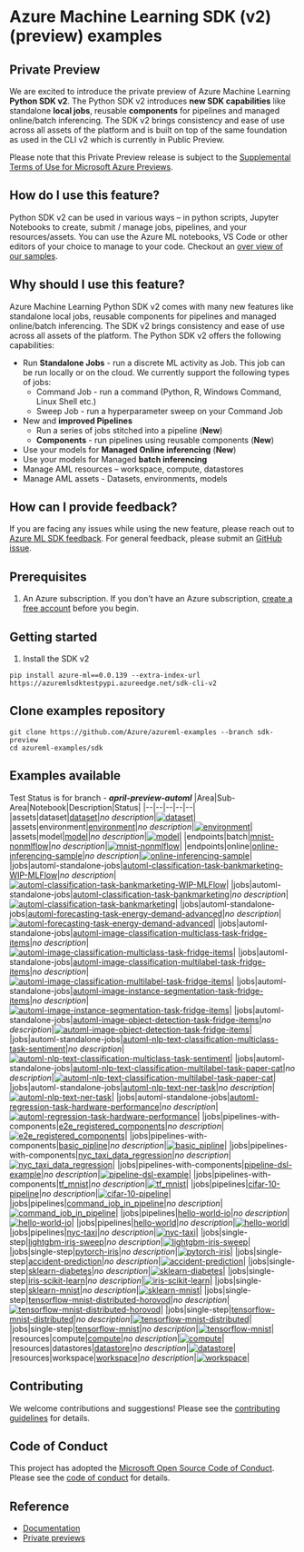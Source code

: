 # Azure Machine Learning SDK (v2) (preview) examples

## Private Preview
We are excited to introduce the private preview of Azure Machine Learning **Python SDK v2**. The Python SDK v2 introduces **new SDK capabilities** like standalone **local jobs**, reusable **components** for pipelines and managed online/batch inferencing. The SDK v2 brings consistency and ease of use across all assets of the platform and is built on top of the same foundation as used in the CLI v2 which is currently in Public Preview.

Please note that this Private Preview release is subject to the [Supplemental Terms of Use for Microsoft Azure Previews](https://azure.microsoft.com/en-us/support/legal/preview-supplemental-terms/).

## How do I use this feature?
Python SDK v2 can be used in various ways – in python scripts, Jupyter Notebooks to create, submit / manage jobs, pipelines, and your resources/assets. You can use the Azure ML notebooks, VS Code or other editors of your choice to manage to your code. Checkout an [over view of our samples](#examples-available).

## Why should I use this feature?
Azure Machine Learning Python SDK v2 comes with many new features like standalone local jobs, reusable components for pipelines and managed online/batch inferencing. The SDK v2 brings consistency and ease of use across all assets of the platform. The Python SDK v2 offers the following capabilities:
* Run **Standalone Jobs** - run a discrete ML activity as Job. This job can be run locally or on the cloud. We currently support the following types of jobs:
  * Command Job - run a command (Python, R, Windows Command, Linux Shell etc.)
  * Sweep Job - run a hyperparameter sweep on your Command Job
* New and **improved Pipelines**
  * Run a series of jobs stitched into a pipeline (**New**)
  * **Components** - run pipelines using reusable components (**New**)
* Use your models for **Managed Online inferencing** (**New**)
* Use your models for Managed **batch inferencing**
* Manage AML resources – workspace, compute, datastores
* Manage AML assets - Datasets, environments, models

## How can I provide feedback?
If you are facing any issues while using the new feature, please reach out to [Azure ML SDK feedback](mailto:amlsdkfeedback@microsoft.com). For general feedback, please submit an [GitHub issue](https://github.com/Azure/azure-sdk-for-python/issues/new/choose).

## Prerequisites
1. An Azure subscription. If you don't have an Azure subscription, [create a free account](https://aka.ms/AMLFree) before you begin.

## Getting started
1. Install the SDK v2

```terminal
pip install azure-ml==0.0.139 --extra-index-url  https://azuremlsdktestpypi.azureedge.net/sdk-cli-v2
```

## Clone examples repository
```SDK
git clone https://github.com/Azure/azureml-examples --branch sdk-preview
cd azureml-examples/sdk
```

## Examples available
Test Status is for branch - **_april-preview-automl_**
|Area|Sub-Area|Notebook|Description|Status|
|--|--|--|--|--|
|assets|dataset|[dataset](assets/dataset/dataset.ipynb)|*no description*|[![dataset](https://github.com/Azure/azureml-examples/actions/workflows/sdk-assets-dataset-dataset.yml/badge.svg?branch=april-preview-automl)](https://github.com/Azure/azureml-examples/actions/workflows/sdk-assets-dataset-dataset.yml)|
|assets|environment|[environment](assets/environment/environment.ipynb)|*no description*|[![environment](https://github.com/Azure/azureml-examples/actions/workflows/sdk-assets-environment-environment.yml/badge.svg?branch=april-preview-automl)](https://github.com/Azure/azureml-examples/actions/workflows/sdk-assets-environment-environment.yml)|
|assets|model|[model](assets/model/model.ipynb)|*no description*|[![model](https://github.com/Azure/azureml-examples/actions/workflows/sdk-assets-model-model.yml/badge.svg?branch=april-preview-automl)](https://github.com/Azure/azureml-examples/actions/workflows/sdk-assets-model-model.yml)|
|endpoints|batch|[mnist-nonmlflow](endpoints/batch/mnist-nonmlflow.ipynb)|*no description*|[![mnist-nonmlflow](https://github.com/Azure/azureml-examples/actions/workflows/sdk-endpoints-batch-mnist-nonmlflow.yml/badge.svg?branch=april-preview-automl)](https://github.com/Azure/azureml-examples/actions/workflows/sdk-endpoints-batch-mnist-nonmlflow.yml)|
|endpoints|online|[online-inferencing-sample](endpoints/online/sample/online-inferencing-sample.ipynb)|*no description*|[![online-inferencing-sample](https://github.com/Azure/azureml-examples/actions/workflows/sdk-endpoints-online-sample-online-inferencing-sample.yml/badge.svg?branch=april-preview-automl)](https://github.com/Azure/azureml-examples/actions/workflows/sdk-endpoints-online-sample-online-inferencing-sample.yml)|
|jobs|automl-standalone-jobs|[automl-classification-task-bankmarketing-WIP-MLFlow](jobs/automl-standalone-jobs/automl-classification-task-bankmarketing/automl-classification-task-bankmarketing-WIP-MLFlow.ipynb)|*no description*|[![automl-classification-task-bankmarketing-WIP-MLFlow](https://github.com/Azure/azureml-examples/actions/workflows/sdk-jobs-automl-standalone-jobs-automl-classification-task-bankmarketing-automl-classification-task-bankmarketing-WIP-MLFlow.yml/badge.svg?branch=april-preview-automl)](https://github.com/Azure/azureml-examples/actions/workflows/sdk-jobs-automl-standalone-jobs-automl-classification-task-bankmarketing-automl-classification-task-bankmarketing-WIP-MLFlow.yml)|
|jobs|automl-standalone-jobs|[automl-classification-task-bankmarketing](jobs/automl-standalone-jobs/automl-classification-task-bankmarketing/automl-classification-task-bankmarketing.ipynb)|*no description*|[![automl-classification-task-bankmarketing](https://github.com/Azure/azureml-examples/actions/workflows/sdk-jobs-automl-standalone-jobs-automl-classification-task-bankmarketing-automl-classification-task-bankmarketing.yml/badge.svg?branch=april-preview-automl)](https://github.com/Azure/azureml-examples/actions/workflows/sdk-jobs-automl-standalone-jobs-automl-classification-task-bankmarketing-automl-classification-task-bankmarketing.yml)|
|jobs|automl-standalone-jobs|[automl-forecasting-task-energy-demand-advanced](jobs/automl-standalone-jobs/automl-forecasting-task-energy-demand/automl-forecasting-task-energy-demand-advanced.ipynb)|*no description*|[![automl-forecasting-task-energy-demand-advanced](https://github.com/Azure/azureml-examples/actions/workflows/sdk-jobs-automl-standalone-jobs-automl-forecasting-task-energy-demand-automl-forecasting-task-energy-demand-advanced.yml/badge.svg?branch=april-preview-automl)](https://github.com/Azure/azureml-examples/actions/workflows/sdk-jobs-automl-standalone-jobs-automl-forecasting-task-energy-demand-automl-forecasting-task-energy-demand-advanced.yml)|
|jobs|automl-standalone-jobs|[automl-image-classification-multiclass-task-fridge-items](jobs/automl-standalone-jobs/automl-image-classification-multiclass-task-fridge-items/automl-image-classification-multiclass-task-fridge-items.ipynb)|*no description*|[![automl-image-classification-multiclass-task-fridge-items](https://github.com/Azure/azureml-examples/actions/workflows/sdk-jobs-automl-standalone-jobs-automl-image-classification-multiclass-task-fridge-items-automl-image-classification-multiclass-task-fridge-items.yml/badge.svg?branch=april-preview-automl)](https://github.com/Azure/azureml-examples/actions/workflows/sdk-jobs-automl-standalone-jobs-automl-image-classification-multiclass-task-fridge-items-automl-image-classification-multiclass-task-fridge-items.yml)|
|jobs|automl-standalone-jobs|[automl-image-classification-multilabel-task-fridge-items](jobs/automl-standalone-jobs/automl-image-classification-multilabel-task-fridge-items/automl-image-classification-multilabel-task-fridge-items.ipynb)|*no description*|[![automl-image-classification-multilabel-task-fridge-items](https://github.com/Azure/azureml-examples/actions/workflows/sdk-jobs-automl-standalone-jobs-automl-image-classification-multilabel-task-fridge-items-automl-image-classification-multilabel-task-fridge-items.yml/badge.svg?branch=april-preview-automl)](https://github.com/Azure/azureml-examples/actions/workflows/sdk-jobs-automl-standalone-jobs-automl-image-classification-multilabel-task-fridge-items-automl-image-classification-multilabel-task-fridge-items.yml)|
|jobs|automl-standalone-jobs|[automl-image-instance-segmentation-task-fridge-items](jobs/automl-standalone-jobs/automl-image-instance-segmentation-task-fridge-items/automl-image-instance-segmentation-task-fridge-items.ipynb)|*no description*|[![automl-image-instance-segmentation-task-fridge-items](https://github.com/Azure/azureml-examples/actions/workflows/sdk-jobs-automl-standalone-jobs-automl-image-instance-segmentation-task-fridge-items-automl-image-instance-segmentation-task-fridge-items.yml/badge.svg?branch=april-preview-automl)](https://github.com/Azure/azureml-examples/actions/workflows/sdk-jobs-automl-standalone-jobs-automl-image-instance-segmentation-task-fridge-items-automl-image-instance-segmentation-task-fridge-items.yml)|
|jobs|automl-standalone-jobs|[automl-image-object-detection-task-fridge-items](jobs/automl-standalone-jobs/automl-image-object-detection-task-fridge-items/automl-image-object-detection-task-fridge-items.ipynb)|*no description*|[![automl-image-object-detection-task-fridge-items](https://github.com/Azure/azureml-examples/actions/workflows/sdk-jobs-automl-standalone-jobs-automl-image-object-detection-task-fridge-items-automl-image-object-detection-task-fridge-items.yml/badge.svg?branch=april-preview-automl)](https://github.com/Azure/azureml-examples/actions/workflows/sdk-jobs-automl-standalone-jobs-automl-image-object-detection-task-fridge-items-automl-image-object-detection-task-fridge-items.yml)|
|jobs|automl-standalone-jobs|[automl-nlp-text-classification-multiclass-task-sentiment](jobs/automl-standalone-jobs/automl-nlp-text-classification-multiclass-task-sentiment-analysis/automl-nlp-text-classification-multiclass-task-sentiment.ipynb)|*no description*|[![automl-nlp-text-classification-multiclass-task-sentiment](https://github.com/Azure/azureml-examples/actions/workflows/sdk-jobs-automl-standalone-jobs-automl-nlp-text-classification-multiclass-task-sentiment-analysis-automl-nlp-text-classification-multiclass-task-sentiment.yml/badge.svg?branch=april-preview-automl)](https://github.com/Azure/azureml-examples/actions/workflows/sdk-jobs-automl-standalone-jobs-automl-nlp-text-classification-multiclass-task-sentiment-analysis-automl-nlp-text-classification-multiclass-task-sentiment.yml)|
|jobs|automl-standalone-jobs|[automl-nlp-text-classification-multilabel-task-paper-cat](jobs/automl-standalone-jobs/automl-nlp-text-classification-multilabel-task-paper-categorization/automl-nlp-text-classification-multilabel-task-paper-cat.ipynb)|*no description*|[![automl-nlp-text-classification-multilabel-task-paper-cat](https://github.com/Azure/azureml-examples/actions/workflows/sdk-jobs-automl-standalone-jobs-automl-nlp-text-classification-multilabel-task-paper-categorization-automl-nlp-text-classification-multilabel-task-paper-cat.yml/badge.svg?branch=april-preview-automl)](https://github.com/Azure/azureml-examples/actions/workflows/sdk-jobs-automl-standalone-jobs-automl-nlp-text-classification-multilabel-task-paper-categorization-automl-nlp-text-classification-multilabel-task-paper-cat.yml)|
|jobs|automl-standalone-jobs|[automl-nlp-text-ner-task](jobs/automl-standalone-jobs/automl-nlp-text-named-entity-recognition-task/automl-nlp-text-ner-task.ipynb)|*no description*|[![automl-nlp-text-ner-task](https://github.com/Azure/azureml-examples/actions/workflows/sdk-jobs-automl-standalone-jobs-automl-nlp-text-named-entity-recognition-task-automl-nlp-text-ner-task.yml/badge.svg?branch=april-preview-automl)](https://github.com/Azure/azureml-examples/actions/workflows/sdk-jobs-automl-standalone-jobs-automl-nlp-text-named-entity-recognition-task-automl-nlp-text-ner-task.yml)|
|jobs|automl-standalone-jobs|[automl-regression-task-hardware-performance](jobs/automl-standalone-jobs/automl-regression-task-hardware-performance/automl-regression-task-hardware-performance.ipynb)|*no description*|[![automl-regression-task-hardware-performance](https://github.com/Azure/azureml-examples/actions/workflows/sdk-jobs-automl-standalone-jobs-automl-regression-task-hardware-performance-automl-regression-task-hardware-performance.yml/badge.svg?branch=april-preview-automl)](https://github.com/Azure/azureml-examples/actions/workflows/sdk-jobs-automl-standalone-jobs-automl-regression-task-hardware-performance-automl-regression-task-hardware-performance.yml)|
|jobs|pipelines-with-components|[e2e_registered_components](jobs/pipelines-with-components/basic/1b_e2e_registered_components/e2e_registered_components.ipynb)|*no description*|[![e2e_registered_components](https://github.com/Azure/azureml-examples/actions/workflows/sdk-jobs-pipelines-with-components-basic-1b_e2e_registered_components-e2e_registered_components.yml/badge.svg?branch=april-preview-automl)](https://github.com/Azure/azureml-examples/actions/workflows/sdk-jobs-pipelines-with-components-basic-1b_e2e_registered_components-e2e_registered_components.yml)|
|jobs|pipelines-with-components|[basic_pipline](jobs/pipelines-with-components/basic/3a_basic_pipeline/basic_pipline.ipynb)|*no description*|[![basic_pipline](https://github.com/Azure/azureml-examples/actions/workflows/sdk-jobs-pipelines-with-components-basic-3a_basic_pipeline-basic_pipline.yml/badge.svg?branch=april-preview-automl)](https://github.com/Azure/azureml-examples/actions/workflows/sdk-jobs-pipelines-with-components-basic-3a_basic_pipeline-basic_pipline.yml)|
|jobs|pipelines-with-components|[nyc_taxi_data_regression](jobs/pipelines-with-components/nyc_taxi_data_regression/nyc_taxi_data_regression.ipynb)|*no description*|[![nyc_taxi_data_regression](https://github.com/Azure/azureml-examples/actions/workflows/sdk-jobs-pipelines-with-components-nyc_taxi_data_regression-nyc_taxi_data_regression.yml/badge.svg?branch=april-preview-automl)](https://github.com/Azure/azureml-examples/actions/workflows/sdk-jobs-pipelines-with-components-nyc_taxi_data_regression-nyc_taxi_data_regression.yml)|
|jobs|pipelines-with-components|[pipeline-dsl-example](jobs/pipelines-with-components/pipeline-dsl-example.ipynb)|*no description*|[![pipeline-dsl-example](https://github.com/Azure/azureml-examples/actions/workflows/sdk-jobs-pipelines-with-components-pipeline-dsl-example.yml/badge.svg?branch=april-preview-automl)](https://github.com/Azure/azureml-examples/actions/workflows/sdk-jobs-pipelines-with-components-pipeline-dsl-example.yml)|
|jobs|pipelines-with-components|[tf_mnist](jobs/pipelines-with-components/tf_mnist/tf_mnist.ipynb)|*no description*|[![tf_mnist](https://github.com/Azure/azureml-examples/actions/workflows/sdk-jobs-pipelines-with-components-tf_mnist-tf_mnist.yml/badge.svg?branch=april-preview-automl)](https://github.com/Azure/azureml-examples/actions/workflows/sdk-jobs-pipelines-with-components-tf_mnist-tf_mnist.yml)|
|jobs|pipelines|[cifar-10-pipeline](jobs/pipelines/cifar-10/cifar-10-pipeline.ipynb)|*no description*|[![cifar-10-pipeline](https://github.com/Azure/azureml-examples/actions/workflows/sdk-jobs-pipelines-cifar-10-cifar-10-pipeline.yml/badge.svg?branch=april-preview-automl)](https://github.com/Azure/azureml-examples/actions/workflows/sdk-jobs-pipelines-cifar-10-cifar-10-pipeline.yml)|
|jobs|pipelines|[command_job_in_pipeline](jobs/pipelines/command_job_in_pipeline/command_job_in_pipeline.ipynb)|*no description*|[![command_job_in_pipeline](https://github.com/Azure/azureml-examples/actions/workflows/sdk-jobs-pipelines-command_job_in_pipeline-command_job_in_pipeline.yml/badge.svg?branch=april-preview-automl)](https://github.com/Azure/azureml-examples/actions/workflows/sdk-jobs-pipelines-command_job_in_pipeline-command_job_in_pipeline.yml)|
|jobs|pipelines|[hello-world-io](jobs/pipelines/helloworld/hello-world-io.ipynb)|*no description*|[![hello-world-io](https://github.com/Azure/azureml-examples/actions/workflows/sdk-jobs-pipelines-helloworld-hello-world-io.yml/badge.svg?branch=april-preview-automl)](https://github.com/Azure/azureml-examples/actions/workflows/sdk-jobs-pipelines-helloworld-hello-world-io.yml)|
|jobs|pipelines|[hello-world](jobs/pipelines/helloworld/hello-world.ipynb)|*no description*|[![hello-world](https://github.com/Azure/azureml-examples/actions/workflows/sdk-jobs-pipelines-helloworld-hello-world.yml/badge.svg?branch=april-preview-automl)](https://github.com/Azure/azureml-examples/actions/workflows/sdk-jobs-pipelines-helloworld-hello-world.yml)|
|jobs|pipelines|[nyc-taxi](jobs/pipelines/nyc-taxi/nyc-taxi.ipynb)|*no description*|[![nyc-taxi](https://github.com/Azure/azureml-examples/actions/workflows/sdk-jobs-pipelines-nyc-taxi-nyc-taxi.yml/badge.svg?branch=april-preview-automl)](https://github.com/Azure/azureml-examples/actions/workflows/sdk-jobs-pipelines-nyc-taxi-nyc-taxi.yml)|
|jobs|single-step|[lightgbm-iris-sweep](jobs/single-step/lightgbm/iris/lightgbm-iris-sweep.ipynb)|*no description*|[![lightgbm-iris-sweep](https://github.com/Azure/azureml-examples/actions/workflows/sdk-jobs-single-step-lightgbm-iris-lightgbm-iris-sweep.yml/badge.svg?branch=april-preview-automl)](https://github.com/Azure/azureml-examples/actions/workflows/sdk-jobs-single-step-lightgbm-iris-lightgbm-iris-sweep.yml)|
|jobs|single-step|[pytorch-iris](jobs/single-step/pytorch/iris/pytorch-iris.ipynb)|*no description*|[![pytorch-iris](https://github.com/Azure/azureml-examples/actions/workflows/sdk-jobs-single-step-pytorch-iris-pytorch-iris.yml/badge.svg?branch=april-preview-automl)](https://github.com/Azure/azureml-examples/actions/workflows/sdk-jobs-single-step-pytorch-iris-pytorch-iris.yml)|
|jobs|single-step|[accident-prediction](jobs/single-step/r/accidents/accident-prediction.ipynb)|*no description*|[![accident-prediction](https://github.com/Azure/azureml-examples/actions/workflows/sdk-jobs-single-step-r-accidents-accident-prediction.yml/badge.svg?branch=april-preview-automl)](https://github.com/Azure/azureml-examples/actions/workflows/sdk-jobs-single-step-r-accidents-accident-prediction.yml)|
|jobs|single-step|[sklearn-diabetes](jobs/single-step/scikit-learn/diabetes/sklearn-diabetes.ipynb)|*no description*|[![sklearn-diabetes](https://github.com/Azure/azureml-examples/actions/workflows/sdk-jobs-single-step-scikit-learn-diabetes-sklearn-diabetes.yml/badge.svg?branch=april-preview-automl)](https://github.com/Azure/azureml-examples/actions/workflows/sdk-jobs-single-step-scikit-learn-diabetes-sklearn-diabetes.yml)|
|jobs|single-step|[iris-scikit-learn](jobs/single-step/scikit-learn/iris/iris-scikit-learn.ipynb)|*no description*|[![iris-scikit-learn](https://github.com/Azure/azureml-examples/actions/workflows/sdk-jobs-single-step-scikit-learn-iris-iris-scikit-learn.yml/badge.svg?branch=april-preview-automl)](https://github.com/Azure/azureml-examples/actions/workflows/sdk-jobs-single-step-scikit-learn-iris-iris-scikit-learn.yml)|
|jobs|single-step|[sklearn-mnist](jobs/single-step/scikit-learn/mnist/sklearn-mnist.ipynb)|*no description*|[![sklearn-mnist](https://github.com/Azure/azureml-examples/actions/workflows/sdk-jobs-single-step-scikit-learn-mnist-sklearn-mnist.yml/badge.svg?branch=april-preview-automl)](https://github.com/Azure/azureml-examples/actions/workflows/sdk-jobs-single-step-scikit-learn-mnist-sklearn-mnist.yml)|
|jobs|single-step|[tensorflow-mnist-distributed-horovod](jobs/single-step/tensorflow/mnist-distributed-horovod/tensorflow-mnist-distributed-horovod.ipynb)|*no description*|[![tensorflow-mnist-distributed-horovod](https://github.com/Azure/azureml-examples/actions/workflows/sdk-jobs-single-step-tensorflow-mnist-distributed-horovod-tensorflow-mnist-distributed-horovod.yml/badge.svg?branch=april-preview-automl)](https://github.com/Azure/azureml-examples/actions/workflows/sdk-jobs-single-step-tensorflow-mnist-distributed-horovod-tensorflow-mnist-distributed-horovod.yml)|
|jobs|single-step|[tensorflow-mnist-distributed](jobs/single-step/tensorflow/mnist-distributed/tensorflow-mnist-distributed.ipynb)|*no description*|[![tensorflow-mnist-distributed](https://github.com/Azure/azureml-examples/actions/workflows/sdk-jobs-single-step-tensorflow-mnist-distributed-tensorflow-mnist-distributed.yml/badge.svg?branch=april-preview-automl)](https://github.com/Azure/azureml-examples/actions/workflows/sdk-jobs-single-step-tensorflow-mnist-distributed-tensorflow-mnist-distributed.yml)|
|jobs|single-step|[tensorflow-mnist](jobs/single-step/tensorflow/mnist/tensorflow-mnist.ipynb)|*no description*|[![tensorflow-mnist](https://github.com/Azure/azureml-examples/actions/workflows/sdk-jobs-single-step-tensorflow-mnist-tensorflow-mnist.yml/badge.svg?branch=april-preview-automl)](https://github.com/Azure/azureml-examples/actions/workflows/sdk-jobs-single-step-tensorflow-mnist-tensorflow-mnist.yml)|
|resources|compute|[compute](resources/compute/compute.ipynb)|*no description*|[![compute](https://github.com/Azure/azureml-examples/actions/workflows/sdk-resources-compute-compute.yml/badge.svg?branch=april-preview-automl)](https://github.com/Azure/azureml-examples/actions/workflows/sdk-resources-compute-compute.yml)|
|resources|datastores|[datastore](resources/datastores/datastore.ipynb)|*no description*|[![datastore](https://github.com/Azure/azureml-examples/actions/workflows/sdk-resources-datastores-datastore.yml/badge.svg?branch=april-preview-automl)](https://github.com/Azure/azureml-examples/actions/workflows/sdk-resources-datastores-datastore.yml)|
|resources|workspace|[workspace](resources/workspace/workspace.ipynb)|*no description*|[![workspace](https://github.com/Azure/azureml-examples/actions/workflows/sdk-resources-workspace-workspace.yml/badge.svg?branch=april-preview-automl)](https://github.com/Azure/azureml-examples/actions/workflows/sdk-resources-workspace-workspace.yml)|
## Contributing

We welcome contributions and suggestions! Please see the [contributing guidelines](../CONTRIBUTING.mdCONTRIBUTING.md) for details.

## Code of Conduct

This project has adopted the [Microsoft Open Source Code of Conduct](https://opensource.microsoft.com/codeofconduct/). Please see the [code of conduct](../CODE_OF_CONDUCT.md) for details.

## Reference

- [Documentation](https://docs.microsoft.com/azure/machine-learning)
- [Private previews](https://github.com/Azure/azureml-previews)